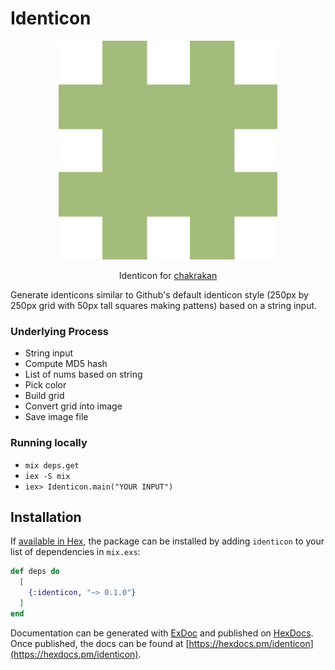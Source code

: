 # Identicon

<p align="center">
  <a href="https://github.com/chakrakan/identicon"><img src="https://github.com/chakrakan/identicon/blob/main/docs/chakrakan.png" width="350" alt="Chakrakan identicon" /></a>
  <p align="center">Identicon for <a href="https://github.com/chakrakan">chakrakan</a></p>
</p>

Generate identicons similar to Github's default identicon style (250px by 250px grid with 50px tall squares making pattens) based on a string input.

### Underlying Process

- String input
- Compute MD5 hash
- List of nums based on string
- Pick color
- Build grid
- Convert grid into image
- Save image file

### Running locally

- `mix deps.get`
- `iex -S mix`
- `iex> Identicon.main("YOUR INPUT")`

## Installation

If [available in Hex](https://hex.pm/docs/publish), the package can be installed
by adding `identicon` to your list of dependencies in `mix.exs`:

```elixir
def deps do
  [
    {:identicon, "~> 0.1.0"}
  ]
end
```

Documentation can be generated with [ExDoc](https://github.com/elixir-lang/ex_doc)
and published on [HexDocs](https://hexdocs.pm). Once published, the docs can
be found at [https://hexdocs.pm/identicon](https://hexdocs.pm/identicon).
